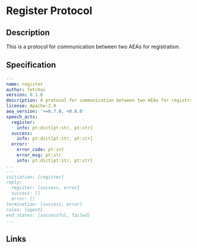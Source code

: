 # Register Protocol

## Description

This is a protocol for communication between two AEAs for registration.

## Specification

```yaml
---
name: register
author: fetchai
version: 0.1.0
description: A protocol for communication between two AEAs for registration.
license: Apache-2.0
aea_version: '>=0.7.0, <0.8.0'
speech_acts:
  register:
    info: pt:dict[pt:str, pt:str]
  success:
    info: pt:dict[pt:str, pt:str]
  error:
    error_code: pt:int
    error_msg: pt:str
    info: pt:dict[pt:str, pt:str]
...
---
initiation: [register]
reply:
  register: [success, error]
  success: []
  error: []
termination: [success, error]
roles: {agent}
end_states: [successful, failed]
...
```

## Links